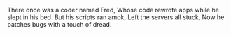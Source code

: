 There once was a coder named Fred,
Whose code rewrote apps while he slept in his bed.
But his scripts ran amok,
Left the servers all stuck,
Now he patches bugs with a touch of dread.